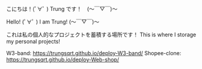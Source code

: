 こにちは！(ﾟ∀ﾟ )
Trung です！　(～￣▽￣)～

Hello! (ﾟ∀ﾟ )
I am Trung! (～￣▽￣)～

これは私の個人的なプロジェクトを蓄積する場所です！
This is where I storage my personal projects!

W3-band: https://trungsqrt.github.io/deploy-W3-band/
Shopee-clone: https://trungsqrt.github.io/deploy-Web-shop/
